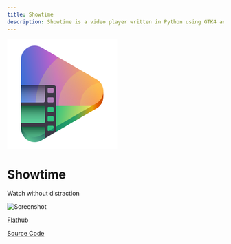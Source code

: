 ```yaml
---
title: Showtime
description: Showtime is a video player written in Python using GTK4 and Libadwaita.
---
```


![Showtime Icon](/images/app-icons/showtime.svg)

# Showtime

Watch without distraction

![Screenshot](https://gitlab.gnome.org/GNOME/Incubator/showtime/-/raw/main/data/screenshots/1.png)

[Flathub](https://flathub.org/apps/org.gnome.Showtime)

[Source Code](https://gitlab.gnome.org/GNOME/Incubator/showtime)

